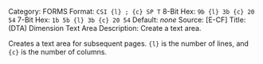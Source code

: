 Category: FORMS
Format: `CSI {l} ; {c} SP T`
8-Bit Hex: `9b {l} 3b {c} 20 54`
7-Bit Hex: `1b 5b {l} 3b {c} 20 54`
Default: *none*
Source: [E-CF]
Title: (DTA) Dimension Text Area
Description: Create a text area.

Creates a text area for subsequent pages. `{l}` is the number of lines, and `{c}` is the number of columns.
